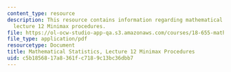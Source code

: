 ```yaml
---
content_type: resource
description: This resource contains information regarding mathematical statistics,
  lecture 12 Minimax procedures.
file: https://ol-ocw-studio-app-qa.s3.amazonaws.com/courses/18-655-mathematical-statistics-spring-2016/c5b1856817a8361fc7189c13bc36dbb7_MIT18_655S16_LecNote12.pdf
file_type: application/pdf
resourcetype: Document
title: Mathematical Statistics, Lecture 12 Minimax Procedures
uid: c5b18568-17a8-361f-c718-9c13bc36dbb7
---
```

